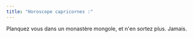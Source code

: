 ```yaml
---
title: "Horoscope capricornes :"
---
```


Planquez vous dans un monastère mongole, et n'en sortez plus. Jamais.

